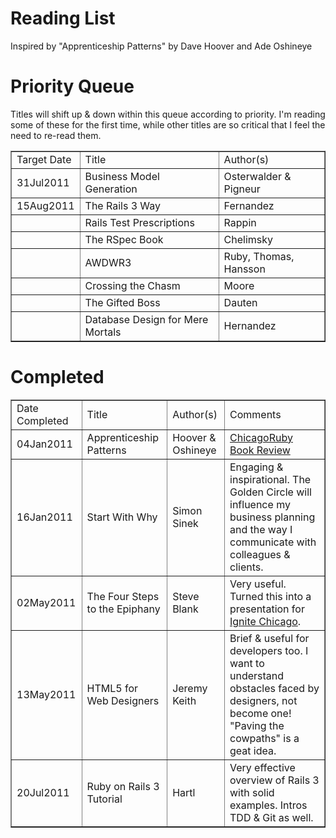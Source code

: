 Reading List
==

Inspired by "Apprenticeship Patterns" by Dave Hoover and Ade Oshineye


Priority Queue
==

Titles will shift up & down within this queue according to priority. I'm reading some of these for the first time, while other titles are so critical that I feel the need to re-read them.

<table border = "1">
	<tr>
		<td>Target Date</td>
		<td>Title</td>
		<td>Author(s)</td>
	</tr>
<tr>
		<td>31Jul2011</td>
		<td>Business Model Generation</td>
		<td>Osterwalder & Pigneur</td>
	</tr>
	<tr>
		<td>15Aug2011</td>
		<td>The Rails 3 Way</td>
		<td>Fernandez</td>
	</tr>
	<tr>
		<td>&nbsp;</td>
		<td>Rails Test Prescriptions</td>
		<td>Rappin</td>
	</tr>
	<tr>
		<td>&nbsp;</td>
		<td>The RSpec Book</td>
		<td>Chelimsky</td>
	</tr>
	<tr>
		<td>&nbsp;</td>
		<td>AWDWR3</td>
		<td>Ruby, Thomas, Hansson</td>
	</tr>
	<tr>
		<td>&nbsp;</td>
		<td>Crossing the Chasm</td>
		<td>Moore</td>
	</tr>
	<tr>
		<td>&nbsp;</td>
		<td>The Gifted Boss</td>
		<td>Dauten</td>
	</tr>
	<tr>
		<td>&nbsp;</td>
		<td>Database Design for Mere Mortals</td>
		<td>Hernandez</td>
	</tr>
</table>





Completed
==

<table border = "1">
	<tr>
		<td>Date Completed</td>
		<td>Title</td>
		<td>Author(s)</td>		
		<td>Comments</td>
	</tr>
	<tr>
		<td>04Jan2011</td>
		<td>Apprenticeship Patterns</td>
		<td>Hoover & Oshineye</td>
		<td><a href="http://chicagoruby.org/book-reviews/2011/01/04/apprenticeship-patterns/">ChicagoRuby Book Review</a></td>
	</tr>
	<tr>
		<td>16Jan2011</td>
		<td>Start With Why</td>
		<td>Simon Sinek</td>
		<td>Engaging & inspirational. The Golden Circle will influence my business planning and the way I communicate with colleagues & clients.</td>
	</tr>
	<tr>
		<td>02May2011</td>
		<td>The Four Steps to the Epiphany</td>
		<td>Steve Blank</td>
		<td>Very useful. Turned this into a presentation for <a href="http://www.wisdomgroup.com/blog/four_steps_five_minutes/">Ignite Chicago</a>.</td>
	</tr>
	<tr>
		<td>13May2011</td>
		<td>HTML5 for Web Designers</td>
		<td>Jeremy Keith</td>
		<td>Brief & useful for developers too. I want to understand obstacles faced by designers, not become one! "Paving the cowpaths" is a geat idea.</td>
  </tr>
	<tr>
		<td>20Jul2011</td>
		<td>Ruby on Rails 3 Tutorial</td>
		<td>Hartl</td>
    <td>Very effective overview of Rails 3 with solid examples. Intros
TDD & Git as well.
	</tr>
	</table>

